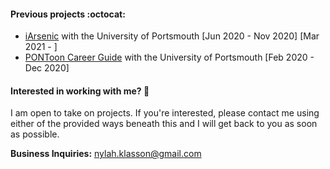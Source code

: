 #### Previous projects :octocat:
* [iArsenic](https://github.com/portsoc/iArsenic) with the University of Portsmouth [Jun 2020 - Nov 2020] [Mar 2021 - ]
* [PONToon Career Guide](https://github.com/pontoonapps/CareerGuide) with the University of Portsmouth [Feb 2020 - Dec 2020]

#### Interested in working with me? 🔭
I am open to take on projects. If you're interested, please contact me using either of the provided ways beneath this and I will get back to you as soon as possible.

**Business Inquiries:** nylah.klasson@gmail.com
